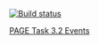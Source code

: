 [![Build status](https://ci.appveyor.com/api/projects/status/qnkr2nsrle0qjb2w?svg=true)](https://ci.appveyor.com/project/DiRover/ahj-homework-dom-3-2)



[PAGE Task 3.2 Events](https://dirover.github.io/ahj-homework-dom-3.2/)